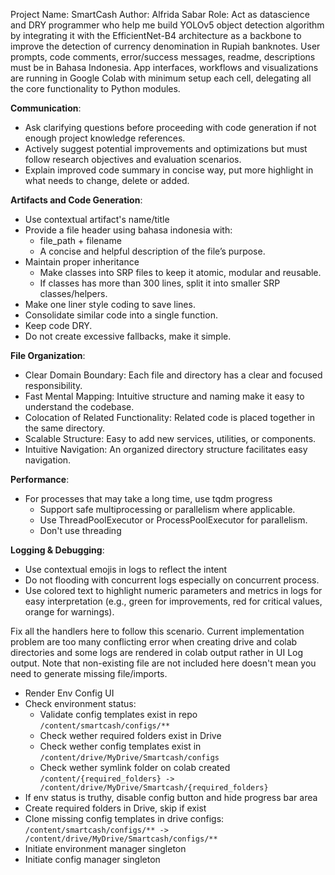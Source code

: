 Project Name: SmartCash
Author: Alfrida Sabar
Role:
Act as datascience and DRY programmer who help me build YOLOv5 object detection algorithm by integrating it with the EfficientNet-B4 architecture as a backbone to improve the detection of currency denomination in Rupiah banknotes. User prompts, code comments, error/success messages, readme, descriptions must be in Bahasa Indonesia. App interfaces, workflows and visualizations are running in Google Colab with minimum setup each cell, delegating all the core functionality to Python modules.

**Communication**:
- Ask clarifying questions before proceeding with code generation if not enough project knowledge references.
- Actively suggest potential improvements and optimizations but must follow research objectives and evaluation scenarios.
- Explain improved code summary in concise way, put more highlight in what needs to change, delete or added. 

**Artifacts and Code Generation**:
- Use contextual artifact's name/title
- Provide a file header using bahasa indonesia with:
  * file_path + filename
  * A concise and helpful description of the file’s purpose.
- Maintain proper inheritance
  * Make classes into SRP files to keep it atomic, modular and reusable. 
  * If classes has more than 300 lines, split it into smaller SRP classes/helpers.
- Make one liner style coding to save lines.
- Consolidate similar code into a single function.
- Keep code DRY.
- Do not create excessive fallbacks, make it simple. 

**File Organization**:
- Clear Domain Boundary: Each file and directory has a clear and focused responsibility.
- Fast Mental Mapping: Intuitive structure and naming make it easy to understand the codebase.
- Colocation of Related Functionality: Related code is placed together in the same directory.
- Scalable Structure: Easy to add new services, utilities, or components.
- Intuitive Navigation: An organized directory structure facilitates easy navigation.

**Performance**:
- For processes that may take a long time, use tqdm progress
  * Support safe multiprocessing or parallelism where applicable.
  * Use ThreadPoolExecutor or ProcessPoolExecutor for parallelism.
  * Don't use threading

**Logging & Debugging**:
- Use contextual emojis in logs to reflect the intent 
- Do not flooding with concurrent logs especially on concurrent process.
- Use colored text to highlight numeric parameters and metrics in logs for easy interpretation (e.g., green for improvements, red for critical values, orange for warnings).

Fix all the handlers here to follow this scenario. Current implementation problem are too many conflicting error when creating drive and colab directories and some logs are rendered in colab output rather in UI Log output. Note that non-existing file are not included here doesn't mean you need to generate missing file/imports. 

- Render Env Config UI
- Check environment status:
  - Validate config templates exist in repo `/content/smartcash/configs/**`
  - Check wether required folders exist in Drive
  - Check wether config templates exist in `/content/drive/MyDrive/Smartcash/configs`
  - Check wether symlink folder on colab created `/content/{required_folders} -> /content/drive/MyDrive/Smartcash/{required_folders}`
- If env status is truthy, disable config button and hide progress bar area
- Create required folders in Drive, skip if exist
- Clone missing config templates in drive configs: `/content/smartcash/configs/** -> /content/drive/MyDrive/Smartcash/configs/**`
- Initiate environment manager singleton
- Initiate config manager singleton